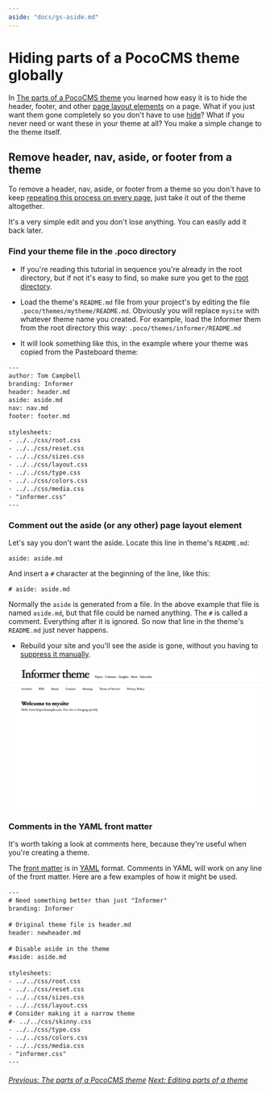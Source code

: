 ```yaml
---
aside: "docs/gs-aside.md"
---
```


# Hiding parts of a PocoCMS theme globally

In [The parts of a PocoCMS theme](gs-parts-of-theme.html) you learned how
easy it is to hide the header, footer, and other [page layout elements](glosssary.html#layout-element) on a page. What if you just want them gone completely so you don't have 
to use [hide](glossary.html#hide)? What
if you never need or want these in your theme at all? You make a simple
  change to the theme itself.

## Remove header, nav, aside, or footer from a theme

To remove a header, nav, aside, or footer from a theme so you don't have to 
keep [repeating this process on every page](gs-parts-of-theme.html#hiding-header-nav-aside-or-footer-on-a-per-page-basis), just take it out of the theme altogether.

It's a very simple edit and you don't lose anything. You can easily add it back later.

### Find your theme file in the .poco directory

* If you're reading this tutorial in sequence you're already in the
root directory, but if not it's easy to find, so 
make sure you get to the [root directory](glossary.html#root-directory).
 
* Load the theme's `README.md` file from your project's by editing the file `.poco/themes/mytheme/README.md`. Obviously
you will replace `mysite` with whatever theme name you created.
For example, load the Informer them from the root directory
this way: `.poco/themes/informer/README.md` 
* It will look something like this, in the example where your
theme was copied from the Pasteboard theme:

```
---
author: Tom Campbell
branding: Informer
header: header.md
aside: aside.md
nav: nav.md
footer: footer.md

stylesheets:
- ../../css/root.css
- ../../css/reset.css
- ../../css/sizes.css
- ../../css/layout.css
- ../../css/type.css
- ../../css/colors.css
- ../../css/media.css
- "informer.css"
---
```

### Comment out the aside (or any other) page layout element  

Let's say you don't want the aside. Locate this line 
in theme's `README.md`:

```
aside: aside.md
```

And insert a `#` character at the beginning of the line, like this:

```
# aside: aside.md
```

Normally the `aside` is generated from a file. In the above example
that file is named `aside.md`, but that file could be named anything.
The `#` is called a comment. Everything after it is ignored. So
now that line in the theme's `README.md` just never happens.

* Rebuild your site and you'll see the aside is gone, without you
having to [suppress it manually](gs-parts-of-theme.html#hide-the-header).

![Screenshot of Informer them with aside suppressed](img/informer-theme-aside-suppressed.png)


### Comments in the YAML front matter

It's worth taking a look at comments here, because they're 
useful when you're creating a theme.

The [front matter](glossary.html#front-matter) is in [YAML](yaml-usage.html)
format. Comments in YAML will work on any line of the front matter. 
Here are a few examples of how it might be used.

```
---
# Need something better than just "Informer"
branding: Informer 

# Original theme file is header.md
header: newheader.md

# Disable aside in the theme
#aside: aside.md

stylesheets:
- ../../css/root.css
- ../../css/reset.css
- ../../css/sizes.css
- ../../css/layout.css
# Consider making it a narrow theme
#- ../../css/skinny.css
- ../../css/type.css
- ../../css/colors.css
- ../../css/media.css
- "informer.css"
---
```



###### [Previous: The parts of a PocoCMS theme](gs-parts-of-theme.html) [Next: Editing parts of a theme](gs-editing-parts-of-a-theme.html)

